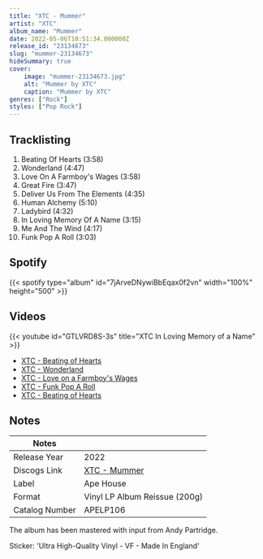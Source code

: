 ```yaml
---
title: "XTC - Mummer"
artist: "XTC"
album_name: "Mummer"
date: 2022-05-06T10:51:34.000000Z
release_id: "23134673"
slug: "mummer-23134673"
hideSummary: true
cover:
    image: "mummer-23134673.jpg"
    alt: "Mummer by XTC"
    caption: "Mummer by XTC"
genres: ["Rock"]
styles: ["Pop Rock"]
---
```


## Tracklisting
1. Beating Of Hearts (3:58)
2. Wonderland (4:47)
3. Love On A Farmboy's Wages (3:58)
4. Great Fire (3:47)
5. Deliver Us From The Elements (4:35)
6. Human Alchemy (5:10)
7. Ladybird (4:32)
8. In Loving Memory Of A Name (3:15)
9. Me And The Wind (4:17)
10. Funk Pop A Roll (3:03)


## Spotify
{{< spotify type="album" id="7jArveDNywiBbEqax0f2vn" width="100%" height="500" >}}



## Videos
{{< youtube id="GTLVRD8S-3s" title="XTC   In Loving Memory of a Name" >}}
- [XTC - Beating of Hearts](https://www.youtube.com/watch?v=MT4zz2b50kg)
- [XTC - Wonderland](https://www.youtube.com/watch?v=7DCtdVdvuE0)
- [XTC - Love on a Farmboy's Wages](https://www.youtube.com/watch?v=4VSFU0jKVYs)
- [XTC - Funk Pop A Roll](https://www.youtube.com/watch?v=JnvO6lrZSxo)
- [XTC - Beating of Hearts](https://www.youtube.com/watch?v=-dXQBVvBtO8)

## Notes
| Notes          |             |
| ---------------| ----------- |
| Release Year   | 2022 |
| Discogs Link   | [XTC - Mummer](https://www.discogs.com/release/23134673-XTC-Mummer) |
| Label          | Ape House |
| Format         | Vinyl LP Album Reissue (200g) |
| Catalog Number | APELP106 |

The album has been mastered with input from Andy Partridge.

Sticker:  'Ultra High-Quality Vinyl - VF - Made In England'
 


